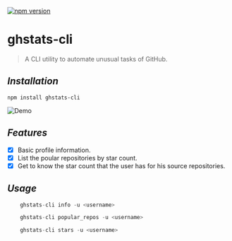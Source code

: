 [![npm version](https://badge.fury.io/js/ghstats-cli.svg)](https://badge.fury.io/js/ghstats-cli)

# ghstats-cli

> A CLI utility to automate unusual tasks of GitHub.

## *Installation*

`npm install ghstats-cli`

![Demo](https://github.com/jamesgeorge007/ghstats-cli/blob/master/assets/screencast.gif)

## *Features*

- [x] Basic profile information.
- [x] List the poular repositories by star count.
- [x] Get to know the star count that the user has for his source repositories.

## *Usage*

```js
	ghstats-cli info -u <username>

	ghstats-cli popular_repos -u <username>

	ghstats-cli stars -u <username>
```
